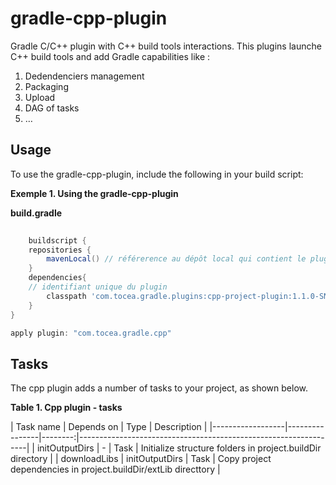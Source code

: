# gradle-cpp-plugin
Gradle C/C++ plugin with C++ build tools interactions. This plugins launche C++ build tools and add Gradle capabilities like :

1. Dedendenciers management
2. Packaging
3. Upload
4. DAG of tasks
5. …

## Usage
To use the gradle-cpp-plugin, include the following in your build script:

**Exemple 1. Using the gradle-cpp-plugin**

**build.gradle**


```groovy
   
    buildscript {
    repositories { 
        mavenLocal() // référerence au dépôt local qui contient le plugin
    }    
    dependencies{
	// identifiant unique du plugin
        classpath 'com.tocea.gradle.plugins:cpp-project-plugin:1.1.0-SNAPSHOT'
    }
}

apply plugin: "com.tocea.gradle.cpp"
```

## Tasks

The cpp plugin adds a number of tasks to your project, as shown below.

**Table 1. Cpp plugin - tasks**

| Task name        | Depends on     | Type    |  Description                                                    | |------------------|----------------|--------:|-----------------------------------------------------------------|
| initOutputDirs   | -              | Task    | Initialize structure folders in project.buildDir directory      |
| downloadLibs     | initOutputDirs | Task    | Copy project dependencies in project.buildDir/extLib directtory |
  


 
    
    
    
    

    






